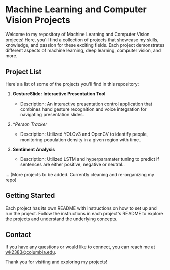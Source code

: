 # Machine Learning and Computer Vision Projects


Welcome to my repository of Machine Learning and Computer Vision projects! Here, you'll find a collection of projects that showcase my skills, knowledge, and passion for these exciting fields. Each project demonstrates different aspects of machine learning, deep learning, computer vision, and more.

## Project List

Here's a list of some of the projects you'll find in this repository:

1. **GestureSlide: Interactive Presentation Tool**
   - Description: An interactive presentation control application that combines hand gesture recognition and voice integration for navigating presentation slides.

2. **Person Tracker*
   - Description: Utilized YOLOv3 and OpenCV to identify people, monitoring population density in a given region with time..

3. **Sentiment Analysis**
   - Description: Utilized LSTM and hyperparamater tuning to predict if sentences are either positive, negative or neutral..
  

... (More projects to be added. Currently cleaning and re-organizing my repo)

## Getting Started

Each project has its own README with instructions on how to set up and run the project. Follow the instructions in each project's README to explore the projects and understand the underlying concepts.


## Contact

If you have any questions or would like to connect, you can reach me at [wk2383@columbia.edu](mailto:your.email@example.com).

Thank you for visiting and exploring my projects!


